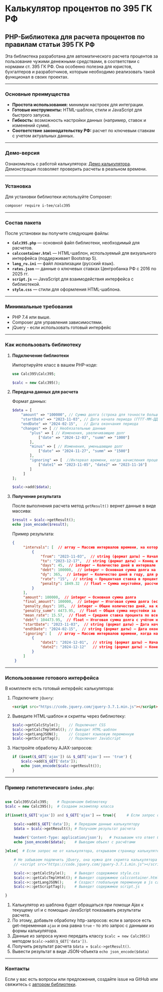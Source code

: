 
# Калькулятор процентов по 395 ГК РФ

## PHP-Библиотека для расчета процентов по правилам статьи 395 ГК РФ

Эта библиотека разработана для автоматического расчета процентов за пользование чужими денежными средствами, в соответствии с нормами ст. 395 ГК РФ. Она особенно полезна для юристов, бухгалтеров и разработчиков, которым необходимо реализовать такой функционал в своих проектах.

---

### Основные преимущества

- **Простота использования:** минимум настроек для интеграции.
- **Готовые инструменты:** HTML-шаблон, стили и JavaScript для быстрого запуска.
- **Гибкость:** возможность настройки данных (например, ставок и изменений сумм).
- **Соответствие законодательству РФ:** расчет по ключевым ставкам с учетом актуальных данных.

---

### Демо-версия

Ознакомьтесь с работой калькулятора: [Демо калькулятора](https://tee.su/calc395).  
Демонстрация позволяет проверить расчеты в реальном времени.

---

### Установка

Для установки библиотеки используйте Composer:

```bash
composer require i-tee/calc395
```

---

### Состав пакета

После установки вы получите следующие файлы:

- **`Calc395.php`** — основной файл библиотеки, необходимый для расчетов.
- **`calccontainer.html`** — HTML-шаблон, используемый для визуального интерфейса (поддерживает Bootstrap 5).
- **`lang_ru.ini`** — файл локализации (русский язык).
- **`rates.json`** — данные о ключевых ставках Центробанка РФ с 2016 по 2025 гг.
- **`script.js`** — JavaScript для взаимодействия интерфейса с библиотекой.
- **`style.css`** — стили для оформления HTML-шаблона.

---

### Минимальные требования

- PHP 7.4 или выше.
- Composer для управления зависимостями.
- jQuery - если использовать готовый интерфейс

---

### Как использовать библиотеку

1. **Подключение библиотеки**

   Импортируйте класс в вашем PHP-коде:

   ```php
   use Calc395\Calc395;

   $calc = new Calc395();
   ```

2. **Передача данных для расчета**

   Формат данных:

   ```php
   $data = [
       "amount" => "100000", // Сумма долга (строка для точности больших значений)
       "startDate" => "2023-11-03", // Дата начала периода (ГГГГ-ММ-ДД)
       "endDate" => "2024-02-15",   // Дата окончания периода
       "changes" => [ // Необязательные данные
           "plus" => [ // Изменения, увеличивающие долг
               ["date" => "2024-12-03", "summ" => "1000"]
           ],
           "minus" => [ // Изменения, уменьшающие долг
               ["date" => "2024-11-27", "summ" => "1500"]
           ],
           "ignoring" => [  //Интервал времени, когда начисления процентов не происходит
               ["date1" => "2023-11-05", "date2" => "2023-11-16"]
           ]
        ]
   ];

   $calc->add($data);
   ```

3. **Получение результата**

   После выполнения расчета метод `getResult()` вернет данные в виде массива:

   ```php
   $result = $calc->getResult();
   echo json_encode($result);
   ```

   Пример результата:

   ```json
   {
        "intervals": [  // array — Массив интервалов времени, на которые разбивается расчёт
            {
                "from": "2023-11-03",  // string (формат даты) — Начало интервала
                "to": "2023-12-17",  // string (формат даты) — Конец интервала
                "days": 45,  // integer — Количество дней в интервале
                "debt": 100000,  // integer — Основная сумма долга на начало интервала
                "dy": 365,  // integer — Количество дней в году, для расчёта дневной ставки
                "rate": "15",  // string — Процентная ставка в процентах
                "penalty": 1849.32  // float — Сумма неустойки, рассчитанная для этого интервала
            }
        ],
        "amount": 100000,  // integer — Основная сумма долга
        "final_amount": 100000,  // integer — Итоговая сумма долга (если не было изменений)
        "penalty_days": 105,  // integer — Общее количество дней, на которые начислены проценты
        "penalty_summ": 4473.95,  // float — Общая сумма неустойки за все периоды
        "mean_rate": 15.57,  // float — Средняя ставка процента по всем периодам
        "debt": 104473.95,  // float — Итоговая сумма долга с учётом неустойки
        "startDate": "2023-11-03",  // string (формат даты) — Дата начала расчёта
        "endtDate": "2024-02-15",  // string (формат даты) — Дата окончания расчёта
        "ignoring": [   // array — Массив интервалов времени, когда начисления процентов не производятся
            {
                "date1": "2024-12-01",  // string (формат даты) — Начало интервала
                "date2": "2024-12-12"   // string (формат даты) — Конец интервала
            }
        ]
    }
    ```

---

### Использование готового интерфейса

В комплекте есть готовый интерфейс калькулятора:

1. Подключите `jQuery`:

   ```html
   <script src="https://code.jquery.com/jquery-3.7.1.min.js"></script>
   ```

2. Выведите HTML-шаблон и скрипты через библиотеку:

   ```php
   $calc->getCalcStyle();    // Подключает CSS
   $calc->getCalcTmplHtml(); // Выводит HTML-шаблон
   $calc->getLangJSON();     // Создает языковую переменную
   $calc->getScriptTag();    // Подключает JavaScript
   ```

3. Настройте обработку AJAX-запросов:

   ```php
   if (isset($_GET['ajax']) && $_GET['ajax'] === 'true') {
       $calc->add($_GET['data']);
       echo json_encode($calc->getResult());
   }
   ```

---

### Пример гипотетического `index.php`:

```php

use Calc395\Calc395;    # Подкоючаем библиотеку
$calc = new Calc395();  # Создаем экземпляр класса

if(isset($_GET['ajax']) and $_GET['ajax'] == true){     # Если запрос от калькулятора с данными для расчёте

    $calc->add($_GET['data']);  # Передаем данные калькулятору
    $data = $calc->getResult(); # Получаем результат расчета
    
    header('Content-Type: application/json');   # Указываем что ответ будет в вормате JSON
    echo json_encode($data);    # Выводим объект с расчётами

}else{  # Если запрос не от калькулятора, открываем страницу калькулятора

    # Не забываем подлючить jQuery, она нужна для скрипта калькулятора
    // <script src="https://code.jquery.com/jquery-3.7.1.min.js"></script>

    $calc->::getCalcStyle();    # Выведет содержимое style.css
    $calc->::getCalcTmplHtml(); # Выведет содержимое calccontainer.html
    $calc->::getLangJSON();     # Создаст глобальную переменную в js calcLangData с языковыми переменными
    $calc->::getScriptTag();    # Выведет содержимое script.js

}

```

1. Калькулятор из шаблона будет обращаться при помощи Ajax к текущему url и с помощью JavaScript показывать результаты расчета.
2. По этому, добавьте обработку http-запросов: если в запросе есть get-переменная `ajax` и она равна `true` - то это запрос с данными из формы калькулятора.
3. Данные из запроса нужно передать классу `$calc = new Calc395()` методом `$calc->add($_GET['data'])`.
4. Получить результат расчета `$data = $calc->getResult()`.
5. Вывести результат в виде JSON-объекта `echo json_encode($data)`

---

### Контакты

Если у вас есть вопросы или предложения, создайте issue на GitHub или свяжитесь с [автором библиотеки](https://tee.su).
